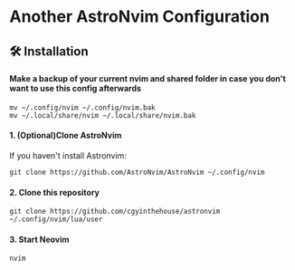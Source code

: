 # Another AstroNvim Configuration
## 🛠️ Installation 

#### Make a backup of your current nvim and shared folder in case you don't want to use this config afterwards

```shell
mv ~/.config/nvim ~/.config/nvim.bak
mv ~/.local/share/nvim ~/.local/share/nvim.bak
```

#### 1. (Optional)Clone AstroNvim
If you haven't install Astronvim:

```shell
git clone https://github.com/AstroNvim/AstroNvim ~/.config/nvim
```

#### 2. Clone this repository

```shell
git clone https://github.com/cgyinthehouse/astronvim ~/.config/nvim/lua/user
```

#### 3. Start Neovim

```shell
nvim
```
